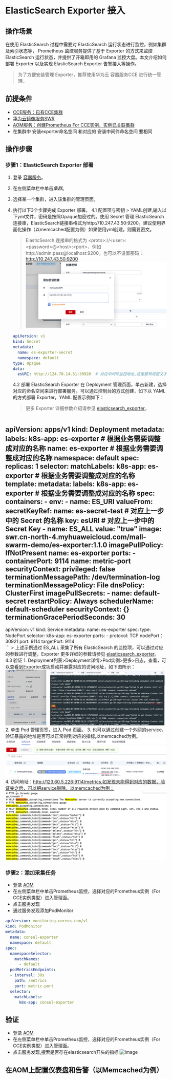 # ElasticSearch Exporter 接入

## 操作场景

在使用 ElasticSearch 过程中需要对 ElasticSearch 运行状态进行监控，例如集群及索引状态等， Prometheus 监控服务提供了基于 Exporter 的方式来监控 ElasticSearch 运行状态，并提供了开箱即用的 Grafana 监控大盘。本文介绍如何部署 Exporter 以及实现 ElasticSearch Exporter 告警接入等操作。

> 为了方便安装管理 Exporter，推荐使用华为云 容器服务CCE 进行统一管理。

## 前提条件

- [CCE服务：已有CCE集群](https://console.huaweicloud.com/cce2.0)
- [华为云镜像服务SWR](https://console.huaweicloud.com/swr)
- [AOM服务：创建Prometheus For CCE实例，实例已关联集群](https://console.huaweicloud.com/aom2)
- 在集群中 安装exporter命名空间 和对应的 安装中间件命名空间 要相同

## 操作步骤

### 步骤1：ElasticSearch Exporter 部署

1. 登录 [容器服务](https://console.huaweicloud.com/cce2.0)。
2. 在左侧菜单栏中单击*集群*。
3. 选择某一个集群，进入该集群的管理页面。
4. 执行以下3个步骤完成 Exporter 部署。
   4.1 配置项与密钥 > YAML创建,输入以下yml文件，密码是按照Opaque加密过的。使用 Secret 管理 ElasticSearch 连接串，ElasticSearch链接串格式为http://10.247.43.50:9200。建议使用界面化操作（以memcached配置为例）如果使用yml创建，则需要密文。
   >  ElasticSearch 连接串的格式为 \<proto\>://\<user\>:\<password\>@\<host\>:\<port\>，例如 http://admin:pass@localhost:9200。也可以不设置密码：http://10.247.43.50:9200
    ![Alt text](images/image12.png)
    ```yml
    apiVersion: v1
    kind: Secret
    metadata:
      name: es-exporter-secret
      namespace: default
    type: Opaque
    data:
      esURI: http://124.70.14.51:30920  # 对应中间件监控地址,这里要转成密文才能通过yml文件创建,配置规则：http://ElasticSearch所在节点公网IP:30920
    ```
    4.2 部署 ElasticSearch Exporter
    在 Deployment 管理页面，单击新建，选择对应的命名空间来进行部署服务。可以通过控制台的方式创建，如下以 YAML 的方式部署 Exporter，YAML 配置示例如下：
    > 更多 Exporter 详细参数介绍请参见 [elasticsearch_exporter](https://github.com/prometheus-community/elasticsearch_exporter)。

    ```yaml
apiVersion: apps/v1
kind: Deployment
metadata:
  labels:
    k8s-app: es-exporter # 根据业务需要调整成对应的名称
  name: es-exporter # 根据业务需要调整成对应的名称
  namespace: default
spec:
  replicas: 1
  selector:
    matchLabels:
      k8s-app: es-exporter # 根据业务需要调整成对应的名称
  template:
    metadata:
      labels:
        k8s-app: es-exporter # 根据业务需要调整成对应的名称
    spec:
      containers:
      - env:
          - name: ES_URI
            valueFrom:
              secretKeyRef:
                name: es-secret-test # 对应上一步中的 Secret 的名称
                key: esURI # 对应上一步中的 Secret Key
          - name: ES_ALL
            value: "true"
        image: swr.cn-north-4.myhuaweicloud.com/mall-swarm-demo/es-exporter:1.1.0
        imagePullPolicy: IfNotPresent
        name: es-exporter
        ports:
        - containerPort: 9114
          name: metric-port
        securityContext:
          privileged: false
        terminationMessagePath: /dev/termination-log
        terminationMessagePolicy: File
      dnsPolicy: ClusterFirst
      imagePullSecrets:
      - name: default-secret
      restartPolicy: Always
      schedulerName: default-scheduler
      securityContext: {}
      terminationGracePeriodSeconds: 30
---
apiVersion: v1
kind: Service
metadata:
  name: es-exporter
spec:
  type: NodePort
  selector:
    k8s-app: es-exporter
  ports:
    - protocol: TCP
      nodePort：30921
      port: 9114
      targetPort: 9114	  
    ```
    > 上述示例通过 ES_ALL 采集了所有 ElasticSearch 的监控项，可以通过对应的参数进行调整，Exporter 更多详细的参数请参见 [elasticsearch_exporter](https://github.com/prometheus-community/elasticsearch_exporter)。
    4.3 验证
    1. Deployment列表>Deployment详情>Pod实例>更多>日志，查看，可以查看到Exporter成功启动并暴露对应的访问地址，如下图所示：
    ![Alt text](images/image7.png)
    2. 单击 Pod 管理页签，进入 Pod 页面。
    3. 也可以通过创建一个外网的service，验证暴露的地址是否可以正常得到对应的指标,以memcached为例。
    ![Alt text](images/image15.png)
    4. 访问地址：http://123.60.5.226:9114/metrics,如发现未能得到对应的数据，验证完之后，可以把service删除，以memcached为例：
    ![Alt text](images/image14.png)
### 步骤2：添加采集任务

- 登录 [AOM](https://console.huaweicloud.com/aom2)
- 在左侧菜单栏中单击Prometheus监控，选择对应的Prometheus实例（For CCE实例类型）进入管理面。
- 点击服务发现
- 通过服务发现添加PodMonitor

```yml
apiVersion: monitoring.coreos.com/v1
kind: PodMonitor
metadata:
  name: consul-exporter
  namespace: default
spec:
  namespaceSelector:
    matchNames:
      - default
  podMetricsEndpoints:
  - interval: 30s
    path: /metrics
    port: metric-port
  selector:
    matchLabels:
      k8s-app: consul-exporter
```
## 验证
- 登录 [AOM](https://console.huaweicloud.com/aom2)
- 在左侧菜单栏中单击Prometheus监控，选择对应的Prometheus实例（For CCE实例类型）进入管理面。
- 点击服务发现,搜索是否存在elasticsearch开头的指标
  ![image](https://github.com/zhouzhengle/doc-aom-huaweicloud/assets/37617103/2da989c3-fd17-40ec-a682-75fc281cd674)


## 在AOM上配置仪表盘和告警（以Memcached为例）


